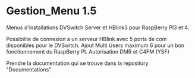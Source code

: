 # Gestion_Menu 1.5
Menus d'installations DVSwitch Server et HBlink3 pour RaspBerry PI3 et 4.

Possibilite de connexion a un serveur HBlink avec 5 ports de com disponibles pour le DVSwitch.
Ajout Multi Users maximum 6 pour un bon fonctionnement du RaspBerry PI. Autorisation DMR et C4FM (YSF)

Prendre la documentation qui se trouve dans la repository "Documentations"

